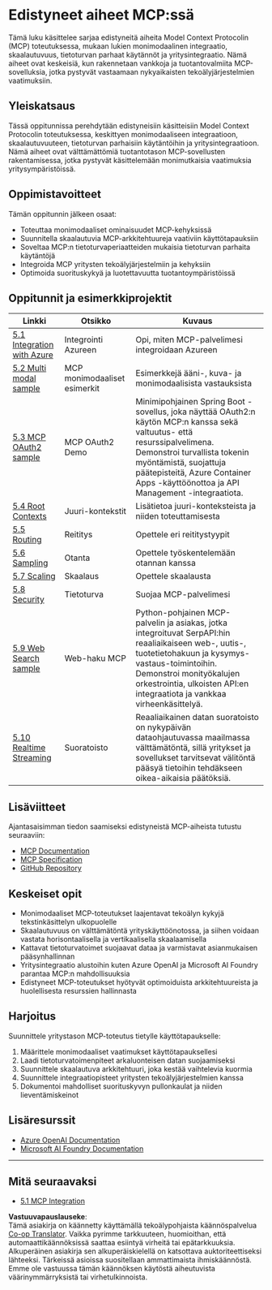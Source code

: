 <!--
CO_OP_TRANSLATOR_METADATA:
{
  "original_hash": "adaf47734a5839447b5c60a27120fbaf",
  "translation_date": "2025-06-11T15:54:25+00:00",
  "source_file": "05-AdvancedTopics/README.md",
  "language_code": "fi"
}
-->
# Edistyneet aiheet MCP:ssä

Tämä luku käsittelee sarjaa edistyneitä aiheita Model Context Protocolin (MCP) toteutuksessa, mukaan lukien monimodaalinen integraatio, skaalautuvuus, tietoturvan parhaat käytännöt ja yritysintegraatio. Nämä aiheet ovat keskeisiä, kun rakennetaan vankkoja ja tuotantovalmiita MCP-sovelluksia, jotka pystyvät vastaamaan nykyaikaisten tekoälyjärjestelmien vaatimuksiin.

## Yleiskatsaus

Tässä oppitunnissa perehdytään edistyneisiin käsitteisiin Model Context Protocolin toteutuksessa, keskittyen monimodaaliseen integraatioon, skaalautuvuuteen, tietoturvan parhaisiin käytäntöihin ja yritysintegraatioon. Nämä aiheet ovat välttämättömiä tuotantotason MCP-sovellusten rakentamisessa, jotka pystyvät käsittelemään monimutkaisia vaatimuksia yritysympäristöissä.

## Oppimistavoitteet

Tämän oppitunnin jälkeen osaat:

- Toteuttaa monimodaaliset ominaisuudet MCP-kehyksissä
- Suunnitella skaalautuvia MCP-arkkitehtuureja vaativiin käyttötapauksiin
- Soveltaa MCP:n tietoturvaperiaatteiden mukaisia tietoturvan parhaita käytäntöjä
- Integroida MCP yritysten tekoälyjärjestelmiin ja kehyksiin
- Optimoida suorituskykyä ja luotettavuutta tuotantoympäristöissä

## Oppitunnit ja esimerkkiprojektit

| Linkki | Otsikko | Kuvaus |
|--------|---------|--------|
| [5.1 Integration with Azure](./mcp-integration/README.md) | Integrointi Azureen | Opi, miten MCP-palvelimesi integroidaan Azureen |
| [5.2 Multi modal sample](./mcp-multi-modality/README.md) | MCP monimodaaliset esimerkit | Esimerkkejä ääni-, kuva- ja monimodaalisista vastauksista |
| [5.3 MCP OAuth2 sample](../../../05-AdvancedTopics/mcp-oauth2-demo) | MCP OAuth2 Demo | Minimipohjainen Spring Boot -sovellus, joka näyttää OAuth2:n käytön MCP:n kanssa sekä valtuutus- että resurssipalvelimena. Demonstroi turvallista tokenin myöntämistä, suojattuja päätepisteitä, Azure Container Apps -käyttöönottoa ja API Management -integraatiota. |
| [5.4 Root Contexts](./mcp-root-contexts/README.md) | Juuri-kontekstit | Lisätietoa juuri-konteksteista ja niiden toteuttamisesta |
| [5.5 Routing](./mcp-routing/README.md) | Reititys | Opettele eri reititystyypit |
| [5.6 Sampling](./mcp-sampling/README.md) | Otanta | Opettele työskentelemään otannan kanssa |
| [5.7 Scaling](./mcp-scaling/README.md) | Skaalaus | Opettele skaalausta |
| [5.8 Security](./mcp-security/README.md) | Tietoturva | Suojaa MCP-palvelimesi |
| [5.9 Web Search sample](./web-search-mcp/README.md) | Web-haku MCP | Python-pohjainen MCP-palvelin ja asiakas, jotka integroituvat SerpAPI:hin reaaliaikaiseen web-, uutis-, tuotetietohakuun ja kysymys-vastaus-toimintoihin. Demonstroi monityökalujen orkestrointia, ulkoisten API:en integraatiota ja vankkaa virheenkäsittelyä. |
| [5.10 Realtime Streaming](./mcp-realtimestreaming/README.md) | Suoratoisto | Reaaliaikainen datan suoratoisto on nykypäivän dataohjautuvassa maailmassa välttämätöntä, sillä yritykset ja sovellukset tarvitsevat välitöntä pääsyä tietoihin tehdäkseen oikea-aikaisia päätöksiä. |

## Lisäviitteet

Ajantasaisimman tiedon saamiseksi edistyneistä MCP-aiheista tutustu seuraaviin:
- [MCP Documentation](https://modelcontextprotocol.io/)
- [MCP Specification](https://spec.modelcontextprotocol.io/)
- [GitHub Repository](https://github.com/modelcontextprotocol)

## Keskeiset opit

- Monimodaaliset MCP-toteutukset laajentavat tekoälyn kykyjä tekstinkäsittelyn ulkopuolelle
- Skaalautuvuus on välttämätöntä yrityskäyttöönotossa, ja siihen voidaan vastata horisontaalisella ja vertikaalisella skaalaamisella
- Kattavat tietoturvatoimet suojaavat dataa ja varmistavat asianmukaisen pääsynhallinnan
- Yritysintegraatio alustoihin kuten Azure OpenAI ja Microsoft AI Foundry parantaa MCP:n mahdollisuuksia
- Edistyneet MCP-toteutukset hyötyvät optimoiduista arkkitehtuureista ja huolellisesta resurssien hallinnasta

## Harjoitus

Suunnittele yritystason MCP-toteutus tietylle käyttötapaukselle:

1. Määrittele monimodaaliset vaatimukset käyttötapauksellesi
2. Laadi tietoturvatoimenpiteet arkaluonteisen datan suojaamiseksi
3. Suunnittele skaalautuva arkkitehtuuri, joka kestää vaihtelevia kuormia
4. Suunnittele integraatiopisteet yritysten tekoälyjärjestelmien kanssa
5. Dokumentoi mahdolliset suorituskyvyn pullonkaulat ja niiden lieventämiskeinot

## Lisäresurssit

- [Azure OpenAI Documentation](https://learn.microsoft.com/en-us/azure/ai-services/openai/)
- [Microsoft AI Foundry Documentation](https://learn.microsoft.com/en-us/ai-services/)

---

## Mitä seuraavaksi

- [5.1 MCP Integration](./mcp-integration/README.md)

**Vastuuvapauslauseke**:  
Tämä asiakirja on käännetty käyttämällä tekoälypohjaista käännöspalvelua [Co-op Translator](https://github.com/Azure/co-op-translator). Vaikka pyrimme tarkkuuteen, huomioithan, että automaattikäännöksissä saattaa esiintyä virheitä tai epätarkkuuksia. Alkuperäinen asiakirja sen alkuperäiskielellä on katsottava auktoriteettiseksi lähteeksi. Tärkeissä asioissa suositellaan ammattimaista ihmiskäännöstä. Emme ole vastuussa tämän käännöksen käytöstä aiheutuvista väärinymmärryksistä tai virhetulkinnoista.